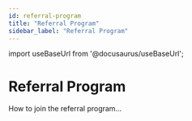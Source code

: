 ```yaml
---
id: referral-program
title: "Referral Program"
sidebar_label: "Referral Program"
---
```

import useBaseUrl from '@docusaurus/useBaseUrl';

# Referral Program
How to join the referral program...
